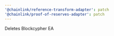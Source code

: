 ```yaml
---
'@chainlink/reference-transform-adapter': patch
'@chainlink/proof-of-reserves-adapter': patch
---
```


Deletes Blockcypher EA

